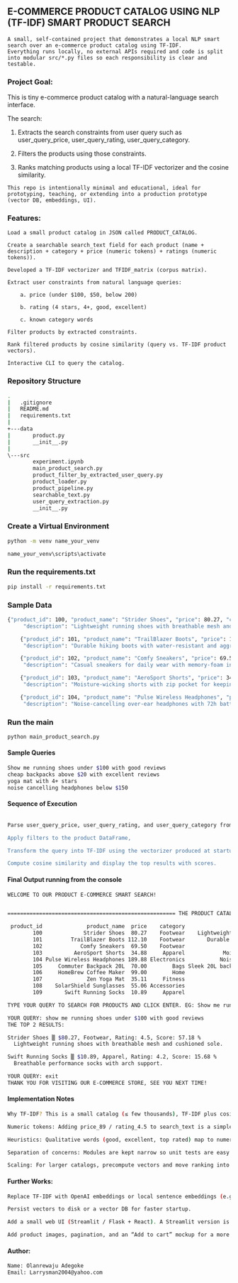 ## E-COMMERCE PRODUCT CATALOG USING NLP (TF-IDF) SMART PRODUCT SEARCH

```
A small, self-contained project that demonstrates a local NLP smart search over an e-commerce product catalog using TF-IDF.
Everything runs locally, no external APIs required and code is split into modular src/*.py files so each responsibility is clear and testable.
```

### Project Goal:

This is tiny e-commerce product catalog with a natural-language search interface.

The search:

  1. Extracts the search constraints from user query such as user_query_price, user_query_rating, user_query_category.

  2. Filters the products using those constraints.

  3. Ranks matching products using a local TF-IDF vectorizer and the cosine similarity.

```
This repo is intentionally minimal and educational, ideal for prototyping, teaching, or extending into a production prototype (vector DB, embeddings, UI).
```


### Features:

    Load a small product catalog in JSON called PRODUCT_CATALOG.

    Create a searchable search_text field for each product (name + description + category + price (numeric tokens) + ratings (numeric tokens)).

    Developed a TF-IDF vectorizer and TFIDF_matrix (corpus matrix).

    Extract user constraints from natural language queries:

        a. price (under $100, $50, below 200)

        b. rating (4 stars, 4+, good, excellent)

        c. known category words

    Filter products by extracted constraints.

    Rank filtered products by cosine similarity (query vs. TF-IDF product vectors).

    Interactive CLI to query the catalog.


### Repository Structure

```bash
.
|   .gitignore             
|   README.md
|   requirements.txt
|   
+---data
|       product.py
|       __init__.py
|       
\---src
        experiment.ipynb
        main_product_search.py
        product_filter_by_extracted_user_query.py
        product_loader.py
        product_pipeline.py
        searchable_text.py
        user_query_extraction.py
        __init__.py
```

### Create a Virtual Environment
```bash
python -m venv name_your_venv

name_your_venv\scripts\activate
```

### Run the requirements.txt
```bash
pip install -r requirements.txt
```

### Sample Data

```bash
{"product_id": 100, "product_name": "Strider Shoes", "price": 80.27, "category": "Footwear",
     "description": "Lightweight running shoes with breathable mesh and cushioned sole.", "rating": 4.5},

    {"product_id": 101, "product_name": "TrailBlazer Boots", "price": 112.10, "category": "Footwear",
     "description": "Durable hiking boots with water-resistant and aggressive tread.", "rating": 4.6},

    {"product_id": 102, "product_name": "Comfy Sneakers", "price": 69.50, "category": "Footwear",
     "description": "Casual sneakers for daily wear with memory-foam insole.", "rating": 4.0},

    {"product_id": 103, "product_name": "AeroSport Shorts", "price": 34.88, "category": "Apparel",
     "description": "Moisture-wicking shorts with zip pocket for keeping items.", "rating": 4.7},

    {"product_id": 104, "product_name": "Pulse Wireless Headphones", "price": 189.88, "category": "Electronics",
     "description": "Noise-cancelling over-ear headphones with 72h battery life.", "rating": 4.5}
```

### Run the main

```bash
python main_product_search.py
```

#### Sample Queries

```bash
Show me running shoes under $100 with good reviews
cheap backpacks above $20 with excellent reviews
yoga mat with 4+ stars
noise cancelling headphones below $150
```

#### Sequence of Execution

```bash

Parse user_query_price, user_query_rating, and user_query_category from the user's query,

Apply filters to the product DataFrame,

Transform the query into TF-IDF using the vectorizer produced at startup,

Compute cosine similarity and display the top results with scores.
```

#### Final Output running from the console

```bash
WELCOME TO OUR PRODUCT E-COMMERCE SMART SEARCH!


===================================================== THE PRODUCT CATALOG =====================================================

 product_id              product_name  price    category                                                           description  rating
        100             Strider Shoes  80.27    Footwear    Lightweight running shoes with breathable mesh and cushioned sole.     4.5
        101         TrailBlazer Boots 112.10    Footwear       Durable hiking boots with water-resistant and aggressive tread.     4.6
        102            Comfy Sneakers  69.50    Footwear               Casual sneakers for daily wear with memory-foam insole.     4.0
        103          AeroSport Shorts  34.88     Apparel            Moisture-wicking shorts with zip pocket for keeping items.     4.7
        104 Pulse Wireless Headphones 189.88 Electronics           Noise-cancelling over-ear headphones with 72h battery life.     4.5
        105     Commuter Backpack 20L  70.00        Bags Sleek 20L backpack with padded laptop sleeve and water bottle pocket.     4.2
        106     HomeBrew Coffee Maker  99.00        Home                     12-cup drip coffee maker with programmable timer.     3.9
        107              Zen Yoga Mat  35.11     Fitness                                 Eco-friendly non-slip yoga mat (6mm).     4.4
        108    SolarShield Sunglasses  55.06 Accessories                           Polarized sunglasses with UV400 protection.     4.0
        109       Swift Running Socks  10.89     Apparel                       Breathable performance socks with arch support.     4.2

TYPE YOUR QUERY TO SEARCH FOR PRODUCTS AND CLICK ENTER. EG: Show me running shoes under $100 with good reviews. Type 'exit' or 'quit' to stop.

YOUR QUERY: show me running shoes under $100 with good reviews
THE TOP 2 RESULTS:

Strider Shoes ▒ $80.27, Footwear, Rating: 4.5, Score: 57.18 %
  Lightweight running shoes with breathable mesh and cushioned sole.

Swift Running Socks ▒ $10.89, Apparel, Rating: 4.2, Score: 15.68 %
  Breathable performance socks with arch support.

YOUR QUERY: exit
THANK YOU FOR VISITING OUR E-COMMERCE STORE, SEE YOU NEXT TIME!
```


#### Implementation Notes

```bash
Why TF-IDF? This is a small catalog (≤ few thousands), TF-IDF plus cosine similarity is fast and interpretable. It matches on word overlap and term importance.

Numeric tokens: Adding price_89 / rating_4.5 to search_text is a simple trick that lets textual queries referencing numbers be partially handled by TF-IDF.

Heuristics: Qualitative words (good, excellent, top rated) map to numeric rating thresholds (e.g., good → 4.5). These are heuristics and subject to tuning.

Separation of concerns: Modules are kept narrow so unit tests are easy and swapping pieces (e.g., TF-IDF → embeddings) is straightforward.

Scaling: For larger catalogs, precompute vectors and move ranking into an ANN / vector DB (FAISS, Milvus etc).
```

#### Further Works:
```bash
Replace TF-IDF with OpenAI embeddings or local sentence embeddings (e.g., sentence-transformers) for semantic search.

Persist vectors to disk or a vector DB for faster startup.

Add a small web UI (Streamlit / Flask + React). A Streamlit version is quick to build and useful for demos.

Add product images, pagination, and an “Add to cart” mockup for a more realistic prototype.
```

#### Author:
```bash
Name: Olanrewaju Adegoke
Email: Larrysman2004@yahoo.com
```



